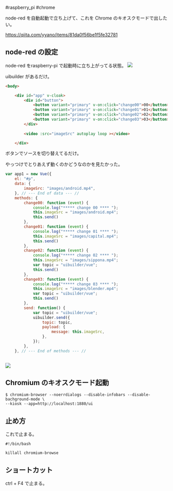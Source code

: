 #raspberry_pi  #chrome 


node-red を自動起動で立ち上げて、これを Chrome のキオスクモードで出したい。

https://qiita.com/yyano/items/81da0f56be1f5fe32781


## node-red の設定

node-red をraspberry-pi で起動時に立ち上がってる状態。
![](image-kn89z1je.png)

uibuilder があるだけ。

```html
<body>

    <div id="app" v-cloak>
        <div id="button">
            <button variant="primary" v-on:click="change00">00</button>
            <button variant="primary" v-on:click="change01">01</button>
            <button variant="primary" v-on:click="change02">02</button>
            <button variant="primary" v-on:click="change03">03</button>
        </div>
    
        <video :src="imageSrc" autoplay loop ></video>

    </div>
```

ボタンでソースを切り替えてるだけ。

やっつけでとりあえず動くのかどうなのかを見たかった。

```js
var app1 = new Vue({
	el: "#p",
	data: {
		imageSrc: "images/android.mp4",
	}, // --- End of data --- //
	methods: {
		change00: function (event) {
			console.log("***** change 00 **** ");
			this.imageSrc = "images/android.mp4";
			this.send()
		},
		change01: function (event) {
			console.log("***** change 01 **** ");
			this.imageSrc = "images/capital.mp4";
			this.send()
		},
		change02: function (event) {
			console.log("***** change 02 **** ");
			this.imageSrc = "images/sippona.mp4";
			var topic = "uibuilder/vue";
			this.send()
		},
		change03: function (event) {
			console.log("***** change 03 **** ");
			this.imageSrc = "images/blender.mp4";
			var topic = "uibuilder/vue";
			this.send()
		},
		send: function() {
			var topic = "uibuilder/vue";
			uibuilder.send({
				topic: topic,
				payload: {
					message: this.imageSrc,
				},
			});
		},
	}, // --- End of methods --- //
    
```

![](image-kn8a0vix.png)


## Chromium のキオスクモード起動
```shell
$ chromium-browser --noerrdialogs --disable-infobars --disable-bachground-mode \
--kiosk --app=http://localhost:1880/ui
```

## 止め方

これで止まる。

```shell
#!/bin/bash

killall chromium-browse
```



## ショートカット

ctrl + F4 で止まる。
